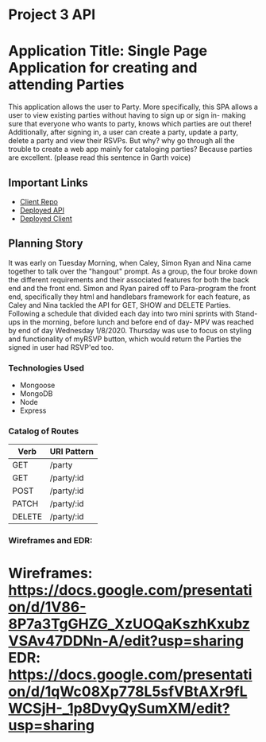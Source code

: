 

# Project 3 API
# Application Title: Single Page Application for creating and attending Parties
This application allows the user to Party. More specifically, this SPA allows a user to view existing parties without having to sign up or sign in- making sure that everyone who wants to party, knows which parties are out there! Additionally, after signing in, a user can create a party, update a party, delete a party and view their RSVPs.
But why? why go through all the trouble to create a web app mainly for cataloging parties? Because parties are excellent. (please read this sentence in Garth voice)
## Important Links
- [Client Repo](https://github.com/hippogitamus/project-3-client)
- [Deployed API](https://safe-hollows-46259.herokuapp.com/)
- [Deployed Client](https://hippogitamus.github.io/project-3-client/)
## Planning Story
It was early on Tuesday Morning, when Caley, Simon Ryan and Nina came together to talk over the "hangout" prompt. As a group, the four broke down the different requirements and their associated features for both the back end and the front end.
Simon and Ryan paired off to Para-program the front end, specifically they html  and handlebars framework for each feature, as Caley and Nina tackled the API for GET, SHOW and DELETE Parties. Following a schedule that divided each day into two mini sprints with Stand-ups in the morning, before lunch and before end of day- MPV was reached by end of day Wednesday 1/8/2020. Thursday was use to focus on styling and functionality of myRSVP button, which would return the Parties the signed in user had RSVP'ed too.

### Technologies Used
- Mongoose
- MongoDB
- Node
- Express
### Catalog of Routes
Verb         |	URI Pattern
------------ | -------------
GET | /party
GET | /party/:id
POST | /party/:id
PATCH | /party/:id
DELETE | /party/:id
### Wireframes and EDR:
Wireframes: https://docs.google.com/presentation/d/1V86-8P7a3TgGHZG_XzUOQaKszhKxubzVSAv47DDNn-A/edit?usp=sharing
EDR: https://docs.google.com/presentation/d/1qWc08Xp778L5sfVBtAXr9fLWCSjH-_1p8DvyQySumXM/edit?usp=sharing
=======

